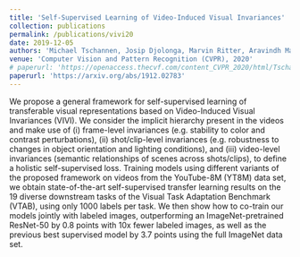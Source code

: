 ```yaml
---
title: 'Self-Supervised Learning of Video-Induced Visual Invariances'
collection: publications
permalink: /publications/vivi20
date: 2019-12-05
authors: 'Michael Tschannen, Josip Djolonga, Marvin Ritter, Aravindh Mahendran, Xiaohua Zhai, Neil Houlsby, Sylvain Gelly, Mario Lucic'
venue: 'Computer Vision and Pattern Recognition (CVPR), 2020'
# paperurl: 'https://openaccess.thecvf.com/content_CVPR_2020/html/Tschannen_Self-Supervised_Learning_of_Video-Induced_Visual_Invariances_CVPR_2020_paper.html'
paperurl: 'https://arxiv.org/abs/1912.02783'
---
```


We propose a general framework for self-supervised learning of transferable visual representations based on Video-Induced Visual Invariances (VIVI). We consider the implicit hierarchy present in the videos and make use of (i) frame-level invariances (e.g. stability to color and contrast perturbations), (ii) shot/clip-level invariances (e.g. robustness to changes in object orientation and lighting conditions), and (iii) video-level invariances (semantic relationships of scenes across shots/clips), to define a holistic self-supervised loss. Training models using different variants of the proposed framework on videos from the YouTube-8M (YT8M) data set, we obtain state-of-the-art self-supervised transfer learning results on the 19 diverse downstream tasks of the Visual Task Adaptation Benchmark (VTAB), using only 1000 labels per task. We then show how to co-train our models jointly with labeled images, outperforming an ImageNet-pretrained ResNet-50 by 0.8 points with 10x fewer labeled images, as well as the previous best supervised model by 3.7 points using the full ImageNet data set.

